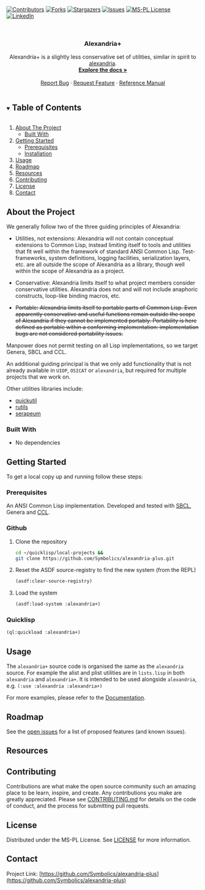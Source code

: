 
<!-- PROJECT SHIELDS -->

[![Contributors][contributors-shield]][contributors-url]
[![Forks][forks-shield]][forks-url]
[![Stargazers][stars-shield]][stars-url]
[![Issues][issues-shield]][issues-url]
[![MS-PL License][license-shield]][license-url]
[![LinkedIn][linkedin-shield]][linkedin-url]



<!-- PROJECT LOGO -->
<br />
<p align="center">
  <!-- <a href="https://github.com/Symbolics/alexandria-plus"> -->
  <!--   <img src="https://lisp-stat.dev/images/stats-image.svg" alt="Logo" width="80" height="80"> -->
  <!-- </a> -->

  <h3 align="center">Alexandria+</h3>

  <p align="center">
Alexandria+ is a slightly less conservative set of utilities, similar in spirit to <a href="https://gitlab.common-lisp.net/alexandria/alexandria">alexandria</a>.
	<br />
    <a href="https://Symbolics.github.io/alexandria-plus"><strong>Explore the docs »</strong></a>
    <br />
    <br />
    <a href="https://github.com/Symbolics/alexandria-plus/issues">Report Bug</a>
    ·
    <a href="https://github.com/Symbolics/alexandria-plus/issues">Request Feature</a>
    ·
    <a href="https://lisp-stat.github.io/data-frame/">Reference Manual</a>
  </p>
</p>



<!-- TABLE OF CONTENTS -->
<details open="open">
  <summary><h2 style="display: inline-block">Table of Contents</h2></summary>
  <ol>
    <li>
      <a href="#about-the-project">About The Project</a>
      <ul>
        <li><a href="#built-with">Built With</a></li>
      </ul>
    </li>
    <li>
      <a href="#getting-started">Getting Started</a>
      <ul>
        <li><a href="#prerequisites">Prerequisites</a></li>
        <li><a href="#installation">Installation</a></li>
      </ul>
    </li>
    <li><a href="#usage">Usage</a></li>
    <li><a href="#roadmap">Roadmap</a></li>
	<li><a href="#resources">Resources</a></li>
    <li><a href="#contributing">Contributing</a></li>
    <li><a href="#license">License</a></li>
    <li><a href="#contact">Contact</a></li>
  </ol>
</details>



<!-- ABOUT THE PROJECT -->
## About the Project

We generally follow two of the three guiding principles of Alexandria:

 * Utilities, not extensions: Alexandria will not contain conceptual
   extensions to Common Lisp, instead limiting itself to tools and
   utilities that fit well within the framework of standard ANSI
   Common Lisp. Test-frameworks, system definitions, logging
   facilities, serialization layers, etc. are all outside the scope of
   Alexandria as a library, though well within the scope of Alexandria
   as a project.

 * Conservative: Alexandria limits itself to what project members
   consider conservative utilities. Alexandria does not and will not
   include anaphoric constructs, loop-like binding macros, etc.

 * ~~Portable: Alexandria limits itself to portable parts of Common
   Lisp. Even apparently conservative and useful functions remain
   outside the scope of Alexandria if they cannot be implemented
   portably. Portability is here defined as portable within a
   conforming implementation: implementation bugs are not considered
   portability issues.~~

Manpower does not permit testing on all Lisp implementations, so we target Genera, SBCL and CCL.


An additional guiding principal is that we only add functionality that is not already available in `UIOP`, `OSICAT` or `alexandria`, but required for multiple projects that we work on.

Other utilities libraries include:

- [quickutil](http://quickutil.org/)
- [rutils](https://github.com/vseloved/rutils)
- [serapeum](https://github.com/ruricolist/serapeum)


### Built With

* No dependencies

<!-- GETTING STARTED -->
## Getting Started

To get a local copy up and running follow these steps:

### Prerequisites

An ANSI Common Lisp implementation. Developed and tested with
[SBCL](https://www.sbcl.org/), Genera and [CCL](https://github.com/Clozure/ccl).

### Github

1. Clone the repository
   ```sh
   cd ~/quicklisp/local-projects &&
   git clone https://github.com/Symbolics/alexandria-plus.git
   ```
2. Reset the ASDF source-registry to find the new system (from the REPL)
   ```lisp
   (asdf:clear-source-registry)
   ```
3. Load the system
   ```lisp
   (asdf:load-system :alexandria+)
   ```

### Quicklisp

```lisp
(ql:quickload :alexandria+)
```


<!-- USAGE EXAMPLES -->
## Usage

The `alexandria+` source code is organised the same as the `alexandria` source. For example the alist and plist utilities are in `lists.lisp` in both `alexandria` and `alexandria+`.  It is intended to be used alongside `alexandria`, e.g. `(:use :alexandria :alexandria+)`

For more examples, please refer to the [Documentation](https://Symbolics.github.io/alexandria-plus).


<!-- ROADMAP -->
## Roadmap

See the [open issues](https://github.com/Symbolics/alexandria-plus/issues) for a list of proposed features (and known issues).

## Resources


<!-- CONTRIBUTING -->
## Contributing

Contributions are what make the open source community such an amazing place to be learn, inspire, and create. Any contributions you make are greatly appreciated.  Please see [CONTRIBUTING.md](CONTRIBUTING.md) for details on the code of conduct, and the process for submitting pull requests.

<!-- LICENSE -->
## License

Distributed under the MS-PL License. See [LICENSE](LICENSE) for more information.



<!-- CONTACT -->
## Contact

Project Link: [https://github.com/Symbolics/alexandria-plus](https://github.com/Symbolics/alexandria-plus)



<!-- MARKDOWN LINKS & IMAGES -->
<!-- https://www.markdownguide.org/basic-syntax/#reference-style-links -->
[contributors-shield]: https://img.shields.io/github/contributors/Symbolics/alexandria-plus.svg?style=for-the-badge
[contributors-url]: https://github.com/Symbolics/alexandria-plus/graphs/contributors
[forks-shield]: https://img.shields.io/github/forks/Symbolics/alexandria-plus.svg?style=for-the-badge
[forks-url]: https://github.com/Symbolics/alexandria-plus/network/members
[stars-shield]: https://img.shields.io/github/stars/Symbolics/alexandria-plus.svg?style=for-the-badge
[stars-url]: https://github.com/Symbolics/alexandria-plus/stargazers
[issues-shield]: https://img.shields.io/github/issues/Symbolics/alexandria-plus.svg?style=for-the-badge
[issues-url]: https://github.com/Symbolics/alexandria-plus/issues
[license-shield]: https://img.shields.io/github/license/Symbolics/alexandria-plus.svg?style=for-the-badge
[license-url]: https://github.com/Symbolics/alexandria-plus/blob/master/LICENSE
[linkedin-shield]: https://img.shields.io/badge/-LinkedIn-black.svg?style=for-the-badge&logo=linkedin&colorB=555
[linkedin-url]: https://www.linkedin.com/company/Symbolics/
